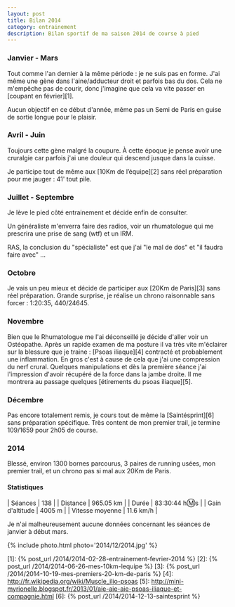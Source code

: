 ```yaml
---
layout: post
title: Bilan 2014
category: entrainement
description: Bilan sportif de ma saison 2014 de course à pied
---
```


### Janvier - Mars

Tout comme l'an dernier à la même période : je ne suis pas en forme.
J'ai même une gène dans l'aine/adducteur droit et parfois bas du dos.
Cela ne m'empêche pas de courir, donc j'imagine que cela va vite passer en
[coupant en février][1].

Aucun objectif en ce début d'année, même pas un Semi de Paris en guise de
sortie longue pour le plaisir.

### Avril - Juin

Toujours cette gène malgré la coupure. À cette époque je pense avoir une
cruralgie car parfois j'ai une douleur qui descend jusque dans la cuisse.

Je participe tout de même aux [10Km de l’équipe][2] sans réel préparation pour
me jauger : 41' tout pile.

### Juillet - Septembre

Je lève le pied côté entrainement et décide enfin de consulter.

Un généraliste m'enverra faire des radios, voir un rhumatologue qui me
prescrira une prise de sang (wtf) et un IRM.

RAS, la conclusion du "spécialiste" est que j'ai "le mal de dos" et
"il faudra faire avec" ...

### Octobre

Je vais un peu mieux et décide de participer aux [20Km de Paris][3] sans réel
préparation. Grande surprise, je réalise un chrono raisonnable sans forcer :
1:20:35, 440/24645.

### Novembre

Bien que le Rhumatologue me l'ai déconseillé je décide d'aller voir un
Ostéopathe. Après un rapide examen de ma posture il va très vite m'éclairer sur
la blessure que je traine : [Psoas iliaque][4] contracté et probablement une
inflammation. En gros c'est à cause de cela que j'ai une compression du nerf
crural. Quelques manipulations et dès la première séance j'ai l'impression
d'avoir récupéré de la force dans la jambe droite. Il me montrera au passage
quelques [étirements du psoas iliaque][5].

### Décembre

Pas encore totalement remis, je cours tout de même la [Saintésprint][6] sans
préparation spécifique.
Très content de mon premier trail, je termine 109/1659 pour 2h05 de course.

### 2014

Blessé, environ 1300 bornes parcourus, 3 paires de running usées, mon premier
trail, et un chrono pas si mal aux 20Km de Paris.

#### Statistiques

| Séances          | 138            |
| Distance         | 965.05 km      |
| Durée            | 83:30:44 h:m:s |
| Gain d'altitude  | 4005 m         |
| Vitesse moyenne  | 11.6 km/h      |

Je n'ai malheureusement aucune données concernant les séances de janvier à
début mars.

{% include photo.html photo='2014/12/2014.jpg' %}

[1]: {% post_url /2014/2014-02-28-entrainement-fevrier-2014 %}
[2]: {% post_url /2014/2014-06-26-mes-10km-lequipe %}
[3]: {% post_url /2014/2014-10-19-mes-premiers-20-km-de-paris %}
[4]: http://fr.wikipedia.org/wiki/Muscle_ilio-psoas
[5]: http://mini-myrionelle.blogspot.fr/2013/01/aie-aie-aie-psoas-iliaque-et-compagnie.html
[6]: {% post_url /2014/2014-12-13-saintesprint %}
